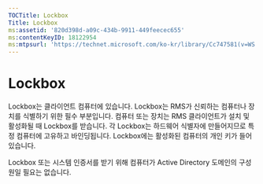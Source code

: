```yaml
---
TOCTitle: Lockbox
Title: Lockbox
ms:assetid: '820d398d-a09c-434b-9911-449feecec655'
ms:contentKeyID: 18122954
ms:mtpsurl: 'https://technet.microsoft.com/ko-kr/library/Cc747581(v=WS.10)'
---
```


Lockbox
=======

Lockbox는 클라이언트 컴퓨터에 있습니다. Lockbox는 RMS가 신뢰하는 컴퓨터나 장치를 식별하기 위한 필수 부분입니다. 컴퓨터 또는 장치는 RMS 클라이언트가 설치 및 활성화될 때 Lockbox를 받습니다. 각 Lockbox는 하드웨어 식별자에 만들어지므로 특정 컴퓨터에 고유하고 바인딩됩니다. Lockbox에는 활성화된 컴퓨터의 개인 키가 들어 있습니다.

Lockbox 또는 시스템 인증서를 받기 위해 컴퓨터가 Active Directory 도메인의 구성원일 필요는 없습니다.
